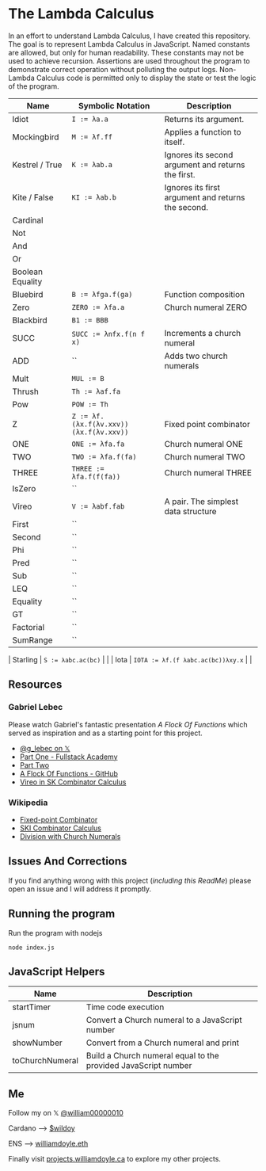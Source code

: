 # The Lambda Calculus

In an effort to understand Lambda Calculus, I have created this repository. The goal is to represent Lambda Calculus in JavaScript. Named constants are allowed, but only for human readability. These constants may not be used to achieve recursion. Assertions are used throughout the program to demonstrate correct operation without polluting the output logs. Non-Lambda Calculus code is permitted only to display the state or test the logic of the program.

| Name           | Symbolic Notation                          | Description                                          |
|----------------|--------------------------------------------|------------------------------------------------------|
| Idiot            | `I := λa.a`                                | Returns its argument.                                |
| Mockingbird      | `M := λf.ff`                               | Applies a function to itself.                        |
| Kestrel / True   | `K := λab.a`                               | Ignores its second argument and returns the first.   |
| Kite / False     | `KI := λab.b`                              | Ignores its first argument and returns the second.   |
| Cardinal         |                           |     |
| Not              |                        |                                    |
| And              |                        |                                    |
| Or               |                        |                                    |
| Boolean Equality |                        |                                    |
| Bluebird         | `B := λfga.f(ga)`                          | Function composition                                 |
| Zero             | `ZERO := λfa.a`                            | Church numeral ZERO                                  |
| Blackbird        | `B1 := BBB`                                |                                                      |
| SUCC             | `SUCC := λnfx.f(n f x)`                    | Increments a church numeral                          |
| ADD              | ``                                         | Adds two church numerals                             |
| Mult             | `MUL := B`                                 |                        |  
| Thrush           | `Th := λaf.fa `                           |                                                      |
| Pow              | `POW := Th`                                 |                                                      |
| Z                | `Z := λf.(λx.f(λv.xxv))(λx.f(λv.xxv))`     | Fixed point combinator                               |
| ONE              | `ONE := λfa.fa`                            | Church numeral ONE                                   |
| TWO              | `TWO := λfa.f(fa)`                         | Church numeral TWO                                   |
| THREE            | `THREE := λfa.f(f(fa))`                    | Church numeral THREE                                 |
| IsZero           | ``             |                                                      |
| Vireo            | `V := λabf.fab`                            | A pair. The simplest data structure                  |
| First            | ``                            |                                                      |
| Second           | ``                            |                                                      |
| Phi              | ``                      |                                                      |
| Pred             | ``                      |                                                      |
| Sub              | ``                      |                                                      |
| LEQ              | ``                      |                                                      |
| Equality         | ``                      |                                                      |
| GT               | ``                      |                                                      |
| Factorial        | `` |                                                      |
| SumRange         | ``                      |                                                      |

| Starling         | `S := λabc.ac(bc)`                         |                                                      |
| Iota             | `IOTA := λf.(f λabc.ac(bc))λxy.x`          | |

## Resources

### Gabriel Lebec 

Please watch Gabriel's fantastic presentation *A Flock Of Functions* which served as inspiration and as a starting point for this project.

- [@g_lebec on 𝕏](https://x.com/g_lebec)
- [Part One - Fullstack Academy](https://youtu.be/3VQ382QG-y4)
- [Part Two](https://youtu.be/pAnLQ9jwN-E) 
- [A Flock Of Functions - GitHub](https://github.com/glebec/lambda-talk/tree/master)
- [Vireo in SK Combinator Calculus](https://speakerdeck.com/glebec/lambda-calc-talk-smartly-dot-io-version?slide=197)

### Wikipedia
- [Fixed-point Combinator](https://en.wikipedia.org/wiki/Fixed-point_combinator)
- [SKI Combinator Calculus](https://en.wikipedia.org/wiki/SKI_combinator_calculus)
- [Division with Church Numerals](https://en.wikipedia.org/wiki/Church_encoding#Division)

## Issues And Corrections

If you find anything wrong with this project (*including this ReadMe*) please open an issue and I will address it promptly. 

## Running the program

Run the program with nodejs

    node index.js

## JavaScript Helpers

| Name              | Description             |
|-------------------|-------------------------|
| startTimer        | Time code execution                                               |
| jsnum             | Convert a Church numeral to a JavaScript number                   |
| showNumber        | Convert from a Church numeral and print                           |
| toChurchNumeral   | Build a Church numeral equal to the provided JavaScript number    |

## Me

Follow my on 𝕏  [@william00000010](https://x.com/william00000010)

Cardano --> [$wildoy](https://handle.me/wildoy)

ENS --> [williamdoyle.eth](https://app.ens.domains/williamdoyle.eth)

Finally visit [projects.williamdoyle.ca](https://projects.williamdoyle.ca/) to explore my other projects. 
